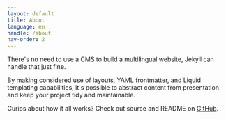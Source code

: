 ```yaml
---
layout: default
title: About
language: en
handle: /about
nav-order: 2
---
```


There's no need to use a CMS to build a multilingual website, Jekyll can handle that just fine.

By making considered use of layouts, YAML frontmatter, and Liquid templating capabilities, it's possible to abstract content from presentation and keep your project tidy and maintainable.

Curios about how it all works? Check out source and README on [GitHub](https://github.com/mrzool/polyglot-jekyll).
